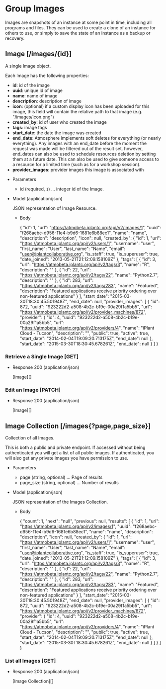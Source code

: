 # Group Images
Images are snapshots of an instance at some point in time, including all programs and files.  They can be used to create
 a clone of an instance for others to use, or simply to save the state of an instance as a backup or recovery.

## Image [/images/{id}]
A single Image object.

Each Image has the following properties:

- **id**: id of the image
- **uuid**: unique id of image
- **name**: name of image
- **description**: description of image
- **icon**: (optional) if a custom display icon has been uploaded for this image, this field will contain the relative
 path to that image (e.g. "/images/icon.png")
- **created_by**: id of user who created the image
- **tags**: image tags
- **start_date**: the date the image was created
- **end_date**: Atmosphere implements soft deletes for everything (or nearly everything).  Any images with an
 end_date before the moment the request was made will be filtered out of the result set.  however, end_dates can also be
 used to schedule resources deletion by setting them at a future date.  This can also be used to give someone access to
 a resource for a limited time (such as for a workshop session).
- **provider_images**: provider images this image is associated with


+ Parameters
    + id (required, `1`) ... integer id of the Image.
    
+ Model (application/json)

    JSON representation of Image Resource.

    + Body

        {
            "id": 1,
            "url": "https://atmobeta.iplantc.org/api/v2/images/1",
            "uuid": "f268aebc-d956-11e4-b9d6-1681e6b88ec1",
            "name": "name",
            "description": "description",
            "icon": null,
            "created_by": {
                "id": 1,
                "url": "https://atmobeta.iplantc.org/api/v2/users/1",
                "username": "user",
                "first_name": "User",
                "last_name": "Name",
                "email": "user@iplantcollaborative.org",
                "is_staff": true,
                "is_superuser": true,
                "date_joined": "2013-05-21T21:12:09.158109Z"
            },
            "tags": [
                {
                    "id": 3,
                    "url": "https://atmobeta.iplantc.org/api/v2/tags/3",
                    "name": "R",
                    "description": ""
                },
                {
                    "id": 22,
                    "url": "https://atmobeta.iplantc.org/api/v2/tags/22",
                    "name": "Python2.7",
                    "description": ""
                },
                {
                    "id": 283,
                    "url": "https://atmobeta.iplantc.org/api/v2/tags/283",
                    "name": "Featured",
                    "description": "Featured applications receive priority ordering over non-featured applications"
                }
            ],
            "start_date": "2015-03-30T18:30:45.501948Z",
            "end_date": null,
            "provider_images": [
                {
                    "id": 872,
                    "uuid": "923222d2-a508-4b2c-b19e-00a29f1a5bb5",
                    "url": "https://atmobeta.iplantc.org/api/v2/provider_machines/872",
                    "provider": {
                        "id": 4,
                        "uuid": "923222d2-a508-4b2c-b19e-00a29f1a5bb5",
                        "url": "https://atmobeta.iplantc.org/api/v2/providers/4",
                        "name": "iPlant Cloud - Tucson",
                        "description": "<No Description Provided>",
                        "public": true,
                        "active": true,
                        "start_date": "2014-02-04T19:09:20.713175Z",
                        "end_date": null
                    },
                    "start_date": "2015-03-30T18:30:45.678261Z",
                    "end_date": null
                }
            ]
        }

### Retrieve a Single Image [GET]
+ Response 200 (application/json)

    [Image][]
    
### Edit an Image [PATCH]
+ Response 200 (application/json)

    [Image][]

## Image Collection [/images{?page,page_size}]
Collection of all Images.

This is both a public and private endpoint.  If accessed without being authenticated you will get a list of all public
 images.  If authenticated, you will also get any private images you have permission to use.

+ Parameters
    + page (string, optional) ... Page of results
    + page_size (string, optional) ... Number of results

+ Model (application/json)

    JSON representation of the Images Collection.

    + Body

        {
          "count": 1,
          "next": "null",
          "previous": null,
          "results": [
              {
                  "id": 1,
                  "url": "https://atmobeta.iplantc.org/api/v2/images/1",
                  "uuid": "f268aebc-d956-11e4-b9d6-1681e6b88ec1",
                  "name": "name",
                  "description": "description",
                  "icon": null,
                  "created_by": {
                      "id": 1,
                      "url": "https://atmobeta.iplantc.org/api/v2/users/1",
                      "username": "user",
                      "first_name": "User",
                      "last_name": "Name",
                      "email": "user@iplantcollaborative.org",
                      "is_staff": true,
                      "is_superuser": true,
                      "date_joined": "2013-05-21T21:12:09.158109Z"
                  },
                  "tags": [
                      {
                          "id": 3,
                          "url": "https://atmobeta.iplantc.org/api/v2/tags/3",
                          "name": "R",
                          "description": ""
                      },
                      {
                          "id": 22,
                          "url": "https://atmobeta.iplantc.org/api/v2/tags/22",
                          "name": "Python2.7",
                          "description": ""
                      },
                      {
                          "id": 283,
                          "url": "https://atmobeta.iplantc.org/api/v2/tags/283",
                          "name": "Featured",
                          "description": "Featured applications receive priority ordering over non-featured applications"
                      }
                  ],
                  "start_date": "2015-03-30T18:30:45.501948Z",
                  "end_date": null,
                  "provider_images": [
                      {
                          "id": 872,
                          "uuid": "923222d2-a508-4b2c-b19e-00a29f1a5bb5",
                          "url": "https://atmobeta.iplantc.org/api/v2/provider_machines/872",
                          "provider": {
                              "id": 4,
                              "uuid": "923222d2-a508-4b2c-b19e-00a29f1a5bb5",
                              "url": "https://atmobeta.iplantc.org/api/v2/providers/4",
                              "name": "iPlant Cloud - Tucson",
                              "description": "<No Description Provided>",
                              "public": true,
                              "active": true,
                              "start_date": "2014-02-04T19:09:20.713175Z",
                              "end_date": null
                          },
                          "start_date": "2015-03-30T18:30:45.678261Z",
                          "end_date": null
                      }
                  ]
              }
          ]
        }


### List all Images [GET]

+ Response 200 (application/json)

    [Image Collection][]
